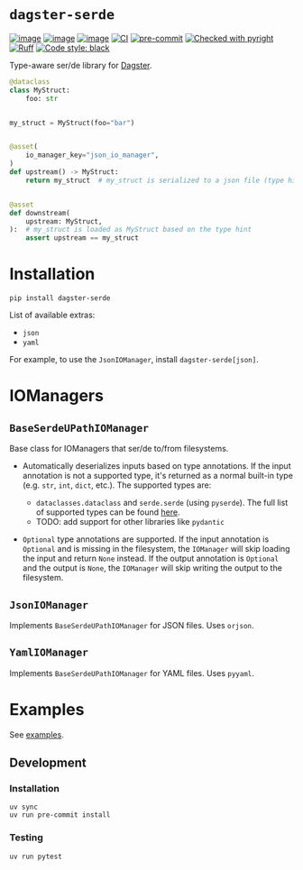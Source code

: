 

# `dagster-serde`

[![image](https://img.shields.io/pypi/v/dagster-serde.svg)](https://pypi.python.org/pypi/dagster-serde)
[![image](https://img.shields.io/pypi/l/dagster-serde.svg)](https://pypi.python.org/pypi/dagster-serde)
[![image](https://img.shields.io/pypi/pyversions/dagster-serde.svg)](https://pypi.python.org/pypi/dagster-serde)
[![CI](https://github.com/danielgafni/dagster-serde/actions/workflows/ci.yml/badge.svg)](https://github.com/danielgafni/dagster-serde/actions/workflows/ci.yml)
[![pre-commit](https://img.shields.io/badge/pre--commit-enabled-brightgreen?logo=pre-commit&logoColor=white)](https://github.com/pre-commit/pre-commit)
[![Checked with pyright](https://microsoft.github.io/pyright/img/pyright_badge.svg)](https://microsoft.github.io/pyright/)
[![Ruff](https://img.shields.io/endpoint?url=https://raw.githubusercontent.com/astral-sh/ruff/main/assets/badge/v2.json)](https://github.com/astral-sh/ruff)
[![Code style: black](https://img.shields.io/badge/code%20style-black-000000.svg)](https://github.com/psf/black)


Type-aware ser/de library for [Dagster](https://github.com/dagster-io/dagster).

```python
@dataclass
class MyStruct:
    foo: str


my_struct = MyStruct(foo="bar")


@asset(
    io_manager_key="json_io_manager",
)
def upstream() -> MyStruct:
    return my_struct  # my_struct is serialized to a json file (type hint is optional)


@asset
def downstream(
    upstream: MyStruct,
):  # my_struct is loaded as MyStruct based on the type hint
    assert upstream == my_struct
```

# Installation

```shell
pip install dagster-serde
```

List of available extras:
 - `json`
 - `yaml`

For example, to use the `JsonIOManager`, install `dagster-serde[json]`.

# IOManagers

## `BaseSerdeUPathIOManager`
Base class for IOManagers that ser/de to/from filesystems.

- Automatically deserializes inputs based on type annotations. If the input annotation is not a supported type, it's returned as a normal built-in type (e.g. `str`, `int`, `dict`, etc.). The supported types are:
  - `dataclasses.dataclass` and `serde.serde` (using `pyserde`). The full list of supported types can be found [here](https://github.com/yukinarit/pyserde#features).
  - TODO: add support for other libraries like `pydantic`

- `Optional` type annotations are supported. If the input annotation is `Optional` and is missing in the filesystem, the `IOManager` will skip loading the input and return `None` instead. If the output annotation is `Optional` and the output is `None`, the `IOManager` will skip writing the output to the filesystem.


## `JsonIOManager`

Implements `BaseSerdeUPathIOManager` for JSON files. Uses `orjson`.


## `YamlIOManager`

Implements `BaseSerdeUPathIOManager` for YAML files. Uses `pyyaml`.

# Examples
See [examples](docs/examples.md).

## Development

### Installation
```shell
uv sync
uv run pre-commit install
```

### Testing
```shell
uv run pytest
```
